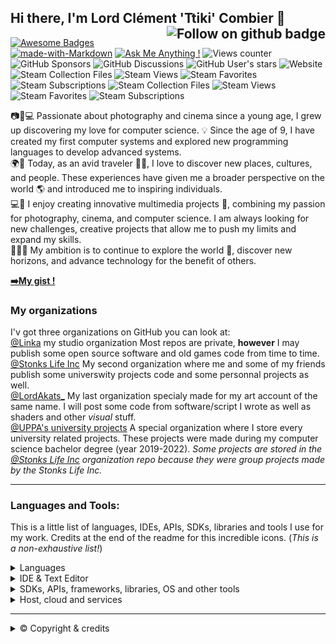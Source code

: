 <!--**Ttiki/Ttiki** is a ✨ _special_ ✨ repository because its `README.md` (this file) appears on your GitHub profile.-->
<!--VARIABLES DECLARATION-->
<!--Links-->
[website]: https://ttiki.github.io
[blog]: https://ttiki-blog.blogspot.com/
[reddit]: https://www.reddit.com/user/Ttikii
[twitch]: https://www.twitch.tv/ttiki
[twitter]: https://twitter.com/Kutsatuta
[youtube]: https://www.youtube.com/channel/UCeIO_K2bJR7gakbmD8vsrgw
[instagram]: https://www.instagram.com/ttikiofficial/
[twitch]: https://www.twitch.tv/ttiki
[github]: https://github.com/ttiki
<!--Auto-->
[twitterf]: https://twitter.com/intent/user?screen_name=Kutsatuta
[youtubef]: http://www.youtube.com/channel/UCeIO_K2bJR7gakbmD8vsrgw?sub_confirmation=1

## Hi there, I'm Lord Clément 'Ttiki' Combier  👋 [<img align="right" alt="Follow on github badge" target="_blank" src="https://github-badges-8b3300f052dd.herokuapp.com/github/followers/ttiki"/>][github]
[![Awesome Badges](https://img.shields.io/badge/badges-awesome-green.svg)](https://github.com/Naereen/badges)
[![made-with-Markdown](https://img.shields.io/badge/Made%20with-Markdown-1f425f.svg)](http://commonmark.org)
[![Ask Me Anything !](https://img.shields.io/badge/Ask%20me-anything-1abc9c.svg)](https://github.com/Ttiki/Ttiki/discussions/categories/q-a)
![Views counter](https://komarev.com/ghpvc/?username=ttiki&color=orange)
![GitHub Sponsors](https://github-badges-8b3300f052dd.herokuapp.com/github/sponsors/Ttiki)
![GitHub Discussions](https://github-badges-8b3300f052dd.herokuapp.com/github/discussions/ttiki/Ttiki)
![GitHub User's stars](https://github-badges-8b3300f052dd.herokuapp.com/github/stars/Ttiki)
![Website](https://github-badges-8b3300f052dd.herokuapp.com/website?url=https%3A%2F%2Fttiki.github.io)
![Steam Collection Files](https://github-badges-8b3300f052dd.herokuapp.com/steam/collection-files/770466073?label=Garry's%20Mod%20-%20Ttiki's%20maps)
![Steam Views](https://github-badges-8b3300f052dd.herokuapp.com/steam/views/770466073)
![Steam Favorites](https://github-badges-8b3300f052dd.herokuapp.com/steam/favorites/770466073)
![Steam Subscriptions](https://github-badges-8b3300f052dd.herokuapp.com/steam/subscriptions/770466073?label=sub)
![Steam Collection Files](https://github-badges-8b3300f052dd.herokuapp.com/steam/collection-files/1257101648?label=Portal%20-%20Ttiki's%20maps)
![Steam Views](https://github-badges-8b3300f052dd.herokuapp.com/steam/views/1257101648)
![Steam Favorites](https://github-badges-8b3300f052dd.herokuapp.com/steam/favorites/1257101648)
![Steam Subscriptions](https://github-badges-8b3300f052dd.herokuapp.com/steam/subscriptions/1257101648?label=sub)

📷🎥💻 Passionate about photography and cinema since a young age, I grew up discovering my love for computer science. 💡 Since the age of 9, I have created my first computer systems and explored new programming languages to develop advanced systems.<br/>
🌍🧳 Today, as an avid traveler 🧭🌴, I love to discover new places, cultures, and people. These experiences have given me a broader perspective on the world 🌎 and introduced me to inspiring individuals.<br/>
💻🌅 I enjoy creating innovative multimedia projects 🎨, combining my passion for photography, cinema, and computer science. I am always looking for new challenges, creative projects that allow me to push my limits and expand my skills.<br/>
🚀👨‍💻 My ambition is to continue to explore the world 🌟, discover new horizons, and advance technology for the benefit of others.<br/>

**[➡️My gist !](https://gist.github.com/Ttiki)**

### My organizations
I'v got three organizations on GitHub you can look at:<br/>
[@Linka](https://github.com/LinkaStudio) my studio organization Most repos are private, **however** I may publish some open source software and old games code from time to time.<br/>
[@Stonks Life Inc](https://github.com/Stonks-Life-Inc) My second organization where me and some of my friends publish some universwity projects code and some personnal projects as well.<br/>
[@LordAkats_](https://github.com/LordAkats) My last organization specialy made for my art account of the same name. I will post some code from software/script I wrote as well as shaders and other _visual_ stuff. <br/>
[@UPPA's university projects](https://github.com/UPPA-s-University-Projects) A special organization where I store every university related projects. These projects were made during my computer science bachelor degree (year 2019-2022). _Some projects are stored in the [@Stonks Life Inc](https://github.com/Stonks-Life-Inc) organization repo because they were group projects made by the Stonks Life Inc._

---

### Languages and Tools:
This is a little list of languages, IDEs, APIs, SDKs, libraries and tools I use for my work. Credits at the end of the readme for this incredible icons. (*This is a non-exhaustive list!*)
<!-- <img align="left" alt="GitHub" width="26px" src="" /> -->

<details style="display: flex; gap: 10px;">

  <summary>Languages</summary>
  <!--A-->
  <!--B-->
  <img  alt="Bash" width="35px"  src="https://raw.githubusercontent.com/devicons/devicon/master/icons/bash/bash-original.svg" />
  <!--C-->
  <img  alt="C" width="35px"  src="https://raw.githubusercontent.com/devicons/devicon/master/icons/c/c-original.svg" />
  <img  alt="C++" width="35px" src="https://raw.githubusercontent.com/devicons/devicon/master/icons/cplusplus/cplusplus-original.svg" />
  <img  alt="C#" width="35px"  src="https://raw.githubusercontent.com/devicons/devicon/master/icons/csharp/csharp-original.svg" />
  <img  alt="CSS3" width="35px"  src="https://raw.githubusercontent.com/devicons/devicon/master/icons/css3/css3-original-wordmark.svg" />
  <!--D-->
  <img  alt="Dart" width="35px"  src="https://raw.githubusercontent.com/devicons/devicon/master/icons/dart/dart-original.svg" />
  <!--E-->
  <!--F-->
  <!--G-->
  <!--H-->
  <img  alt="HTML5" width="35px"  src="https://raw.githubusercontent.com/devicons/devicon/master/icons/html5/html5-original-wordmark.svg" />
  <!--I-->
  <!--J-->
  <img  alt="Java" width="35px"  src="https://raw.githubusercontent.com/devicons/devicon/master/icons/java/java-original-wordmark.svg" />
  <img  alt="JavaScript" width="35px"  src="https://raw.githubusercontent.com/devicons/devicon/master/icons/javascript/javascript-original.svg" />
  <!--K-->
  <img  alt="Kotlin" width="35px"  src="https://raw.githubusercontent.com/devicons/devicon/master/icons/kotlin/kotlin-original.svg" />
  <!--L-->
  <img  alt="Lua"width="35px"  src="https://raw.githubusercontent.com/devicons/devicon/master/icons/lua/lua-plain-wordmark.svg" />
  <!--M-->
  <img  alt="Markdown" width="35px" src="https://raw.githubusercontent.com/devicons/devicon/master/icons/markdown/markdown-original.svg" />
  <!--N-->
  <!--O-->
  <!-- I know it's not just a programming language, but there is too much things going on the SDK, API, Library, OS and tools section below... -->
  <img  alt="OpenGL" width="35px" src="https://raw.githubusercontent.com/devicons/devicon/master/icons/opengl/opengl-plain.svg" />
  <!--P-->
  <img  alt="PHP"width="35px"  src="https://raw.githubusercontent.com/devicons/devicon/master/icons/php/php-original.svg" />
  <img  alt="Processing" width="35px"  src="https://raw.githubusercontent.com/devicons/devicon/master/icons/processing/processing-original.svg" />
  <img  alt="Python" width="35px"  src="https://raw.githubusercontent.com/devicons/devicon/master/icons/python/python-original.svg" />
  <!--Q-->
  <!--R-->
  <img  alt="R" width="35px"  src="https://raw.githubusercontent.com/devicons/devicon/master/icons/r/r-original.svg" />
  <!--S-->
  <img  alt="Sass" width="35px"  src="https://raw.githubusercontent.com/devicons/devicon/master/icons/sass/sass-original.svg" />
  <img  alt="Swift" width="35px"  src="https://raw.githubusercontent.com/devicons/devicon/master/icons/swift/swift-original.svg" />
  <!--T-->
  <img  alt="Typescript" width="35px"  src="https://raw.githubusercontent.com/devicons/devicon/master/icons/typescript/typescript-original.svg" />
  <!--U-->
  <!--V-->
  <!--W-->
  <!--X-->
  <!--Y-->
  <!--Z-->
</details>
<details style="display: flex; gap: 10px;">
  <summary>IDE & Text Editor</summary>
  <!--A-->
  <img  alt="Atom" width="35px"  src="https://raw.githubusercontent.com/devicons/devicon/master/icons/atom/atom-original-wordmark.svg" />
  <!--B-->
  <!--C-->
  <img  alt="Codepen" width="35px"  src="https://raw.githubusercontent.com/devicons/devicon/master/icons/codepen/codepen-original-wordmark.svg" />
  <!--D-->
  <!--E-->
  <!--F-->
  <!--G-->
  <!--H-->
  <!--I-->
  <!--J-->
  <img  alt="Jetbrains" width="35px"  src="https://raw.githubusercontent.com/devicons/devicon/2ae2a900d2f041da66e950e4d48052658d850630/icons/jetbrains/jetbrains-original.svg" />
  <!--K-->
  <!--L-->
  <!--M-->
  <!--N-->
  <!--O-->
  <!--P-->
  <!--Q-->
  <!--R-->
  <img  alt="RStudio" width="35px"  src="https://raw.githubusercontent.com/devicons/devicon/master/icons/rstudio/rstudio-original.svg" />
  <!--S-->
  <!--T-->
  <!--U-->
  <!--V-->
  <img  alt="Vim" width="35px"  src="https://raw.githubusercontent.com/devicons/devicon/master/icons/vim/vim-original.svg" />
  <img  alt="Visual Studio" width="35px"  src="https://raw.githubusercontent.com/devicons/devicon/master/icons/visualstudio/visualstudio-plain.svg" />
  <img  alt="Visual Studio Code" width="35px"  src="https://raw.githubusercontent.com/devicons/devicon/master/icons/vscode/vscode-original.svg" />
  <!--W-->
  <!--X-->
  <!--Y-->
  <!--Z-->
</details>
<details style="display: flex; gap: 10px;">
  <summary>SDKs, APIs, frameworks, libraries, OS and other tools</summary>
  <!--A-->
  <img  alt="Apache" width="35px"  src="https://raw.githubusercontent.com/devicons/devicon/master/icons/apache/apache-original-wordmark.svg" />
  <img  alt="Arduino" width="35px"  src="https://raw.githubusercontent.com/devicons/devicon/master/icons/arduino/arduino-original-wordmark.svg" />
  <!--B-->
  <img  alt="Bootstrap" width="35px"  src="https://raw.githubusercontent.com/devicons/devicon/master/icons/bootstrap/bootstrap-plain-wordmark.svg" />
  <!--C-->
   <img  alt="CakePHP" width="35px"  src="https://raw.githubusercontent.com/devicons/devicon/master/icons/cakephp/cakephp-original.svg" />
  <!--D-->
  <img  alt="D3.js" width="35px"  src="https://raw.githubusercontent.com/devicons/devicon/master/icons/d3js/d3js-original.svg" />
  <img  alt="Docker" width="35px"  src="https://raw.githubusercontent.com/devicons/devicon/master/icons/docker/docker-original.svg" />
  <!--E-->
  <img  alt="Electron" width="35px"  src="https://raw.githubusercontent.com/devicons/devicon/master/icons/electron/electron-original-wordmark.svg" />
  <!--F-->
  <img  alt="Filezilla" width="35px"  src="https://raw.githubusercontent.com/devicons/devicon/master/icons/filezilla/filezilla-plain.svg" />
  <img  alt="Firebase" width="35px"  src="https://raw.githubusercontent.com/devicons/devicon/master/icons/firebase/firebase-plain-wordmark.svg" />
  <img  alt="Flutter" width="35px"  src="https://raw.githubusercontent.com/devicons/devicon/master/icons/flutter/flutter-original.svg" />
  <!--G-->
  <img  alt="GCC" width="35px"  src="https://raw.githubusercontent.com/devicons/devicon/master/icons/gcc/gcc-original.svg" />
  <img  alt="Gradle" width="35px"  src="https://raw.githubusercontent.com/devicons/devicon/master/icons/gradle/gradle-plain-wordmark.svg" />
  <!--H-->
  
  <!--I-->
  <!--J-->
  <img  alt="JQuery" width="35px"  src="https://raw.githubusercontent.com/devicons/devicon/master/icons/jquery/jquery-original-wordmark.svg" />
  <img  alt="Jupyter" width="35px"  src="https://raw.githubusercontent.com/devicons/devicon/master/icons/jupyter/jupyter-original-wordmark.svg" />
  <!--K-->
  <!--L-->
  <!--M-->
  <img  alt="Material UI" width="35px"  src="https://raw.githubusercontent.com/devicons/devicon/master/icons/materialui/materialui-original.svg" />
  <img  alt="MatLab" width="35px"  src="https://raw.githubusercontent.com/devicons/devicon/master/icons/matlab/matlab-original.svg" />
  <img  alt="MsDOS" width="35px"  src="https://raw.githubusercontent.com/devicons/devicon/master/icons/msdos/msdos-original.svg" />
  <img  alt="MySQL" width="35px"  src="https://raw.githubusercontent.com/devicons/devicon/master/icons/mysql/mysql-original-wordmark.svg" />
  <!--N-->
  <!-- I know it's Dot NET and no just NET, but I don't care -->
  <img  alt=".Net" width="35px" src="https://raw.githubusercontent.com/devicons/devicon/master/icons/dot-net/dot-net-original-wordmark.svg" />
  <img  alt="NodeJS" width="35px" src="https://raw.githubusercontent.com/devicons/devicon/master/icons/nodejs/nodejs-plain.svg" />
  
  <!--O-->
  <!--P-->
  <img  alt="PostgreSQL" width="35px"  src="https://raw.githubusercontent.com/devicons/devicon/master/icons/postgresql/postgresql-original-wordmark.svg" />
  <img  alt="Putty" width="35px"  src="https://raw.githubusercontent.com/devicons/devicon/master/icons/putty/putty-original.svg" />
  <!--Q-->
  <img  alt="QT" width="35px"  src="https://raw.githubusercontent.com/devicons/devicon/master/icons/qt/qt-original.svg" />
  <!--R-->
  <img  alt="RaspberryPi" width="35px"  src="https://raw.githubusercontent.com/devicons/devicon/master/icons/raspberrypi/raspberrypi-original.svg" />
  <img  alt="React" width="35px"  src="https://raw.githubusercontent.com/devicons/devicon/master/icons/react/react-original-wordmark.svg" />
  <!--S-->
  <img  alt="Symfony" width="35px" src="https://raw.githubusercontent.com/devicons/devicon/master/icons/symfony/symfony-original-wordmark.svg" />
  <!--T-->
  <!--U-->
  <img  alt="Unity" width="35px"  src="https://raw.githubusercontent.com/devicons/devicon/master/icons/unity/unity-original.svg" />
  <!--V-->
  <!--W-->
  <!--X-->
  <!--Y-->
  <!--Z-->
</details>
<details style="display: flex; gap: 10px;">
  <summary>Host, cloud and services</summary>
  <!--A-->
  <img  alt="Azur" width="35px"  src="https://raw.githubusercontent.com/devicons/devicon/master/icons/azure/azure-original.svg" />
  <!--B-->
  <img  alt="bitbucket" width="35px"  src="https://raw.githubusercontent.com/devicons/devicon/master/icons/bitbucket/bitbucket-original-wordmark.svg" />
  <!--C-->
  <img  alt="Canva" width="35px"  src="https://raw.githubusercontent.com/devicons/devicon/master/icons/canva/canva-original.svg" />
  <!--D-->
  <img  alt="Digital Ocean" width="35px"  src="https://raw.githubusercontent.com/devicons/devicon/master/icons/digitalocean/digitalocean-original-wordmark.svg" />
  <!--E-->
  <!--F-->
  <!--G-->
  <img  alt="Git" width="35px"  src="https://raw.githubusercontent.com/devicons/devicon/master/icons/git/git-plain.svg" />
  <img  alt="GitHub" width="35px"  src="https://raw.githubusercontent.com/devicons/devicon/master/icons/github/github-original-wordmark.svg" />
  <img  alt="Gitlab" width="35px"  src="https://raw.githubusercontent.com/devicons/devicon/master/icons/gitlab/gitlab-original-wordmark.svg" />
  <!--H-->
  <img  alt="Heroku" width="35px"  src="https://raw.githubusercontent.com/devicons/devicon/master/icons/heroku/heroku-plain-wordmark.svg" />
  <!--I-->
  <!--J-->
  <!--K-->
  <!--L-->
  <!--M-->
  <!--N-->
  <img  alt="NPM" width="35px"  src="https://raw.githubusercontent.com/devicons/devicon/master/icons/npm/npm-original-wordmark.svg" />
  <!--O-->
  <!--P-->
  <!--Q-->
  <!--R-->
  <!--S-->
  <!--T-->
  <img  alt="Tower" width="35px" src="https://raw.githubusercontent.com/devicons/devicon/2ae2a900d2f041da66e950e4d48052658d850630/icons/towergit/towergit-original.svg" />
  <!--U-->
  <!--V-->
  <!--W-->
  <!--X-->
  <!--Y-->
  <!--Z-->
</details>

---

<details>
<summary>© Copyright & credits</summary>
  - [Badges/Shields by Shields.io](https://shields.io/category/build)<br/>
  - [Icons by Dev Icons](https://github.com/devicons/devicon/tree/master/icons)<br/>
  - [Other icons](https://cdn.jsdelivr.net/npm/simple-icons@v3/icons/)
</details>

